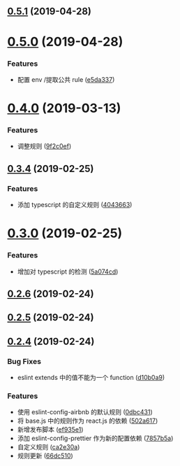 ## [0.5.1](https://github.com/bigbigbo/eslint-config-bigbigbo/compare/v0.5.0...v0.5.1) (2019-04-28)



# [0.5.0](https://github.com/bigbigbo/eslint-config-bigbigbo/compare/v0.4.0...v0.5.0) (2019-04-28)


### Features

* 配置 env /提取公共 rule ([e5da337](https://github.com/bigbigbo/eslint-config-bigbigbo/commit/e5da337))



# [0.4.0](https://github.com/bigbigbo/eslint-config-bigbigbo/compare/v0.3.4...v0.4.0) (2019-03-13)


### Features

* 调整规则 ([9f2c0ef](https://github.com/bigbigbo/eslint-config-bigbigbo/commit/9f2c0ef))



## [0.3.4](https://github.com/bigbigbo/eslint-config-bigbigbo/compare/v0.3.0...v0.3.4) (2019-02-25)


### Features

* 添加 typescript 的自定义规则 ([4043663](https://github.com/bigbigbo/eslint-config-bigbigbo/commit/4043663))



# [0.3.0](https://github.com/bigbigbo/eslint-config-bigbigbo/compare/v0.2.6...v0.3.0) (2019-02-25)


### Features

* 增加对 typescript 的检测 ([5a074cd](https://github.com/bigbigbo/eslint-config-bigbigbo/commit/5a074cd))



## [0.2.6](https://github.com/bigbigbo/eslint-config-bigbigbo/compare/v0.2.5...v0.2.6) (2019-02-24)



## [0.2.5](https://github.com/bigbigbo/eslint-config-bigbigbo/compare/v0.2.4...v0.2.5) (2019-02-24)



## [0.2.4](https://github.com/bigbigbo/eslint-config-bigbigbo/compare/0dbc431...v0.2.4) (2019-02-24)


### Bug Fixes

* eslint extends 中的值不能为一个 function ([d10b0a9](https://github.com/bigbigbo/eslint-config-bigbigbo/commit/d10b0a9))


### Features

* 使用 eslint-config-airbnb 的默认规则 ([0dbc431](https://github.com/bigbigbo/eslint-config-bigbigbo/commit/0dbc431))
* 将 base.js 中的规则作为 react.js 的依赖 ([502a617](https://github.com/bigbigbo/eslint-config-bigbigbo/commit/502a617))
* 新增发布脚本 ([ef935e1](https://github.com/bigbigbo/eslint-config-bigbigbo/commit/ef935e1))
* 添加 eslint-config-prettier 作为新的配置依赖 ([7857b5a](https://github.com/bigbigbo/eslint-config-bigbigbo/commit/7857b5a))
* 自定义规则 ([ca2e30a](https://github.com/bigbigbo/eslint-config-bigbigbo/commit/ca2e30a))
* 规则更新 ([66dc510](https://github.com/bigbigbo/eslint-config-bigbigbo/commit/66dc510))



